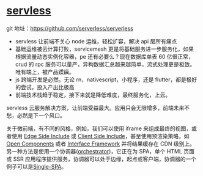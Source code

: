 # [servless](https://serverless.com/)

git 地址：https://github.com/serverless/serverless

-   servless 让前端不关心 node 运维，轻松扩容，解决 api 层所有痛点
-   基础运维被云计算打败，servicemesh 更是将基础服务进一步服务化，如果根据流量动态实例化容器，pe 还有必要么？现在数据库单表 60 亿很正常，crud 的 rpc 服务可以量产，异构数据汇总越来越简单，流式处理更是极致。唯有端上，被产品蹂躏。
-   js 跨端开发是必然。无论 rn，nativescript，小程序，还是 flutter，都是极好的尝试，投入产出比极高
-   前端技术栈趋于稳定，接下来就是降低难度，最终服务化，上云。

servless 云服务解决方案，让前端受益最大。应用只会无限增多，前端未来不愁，必然是下一个风口。

关于微前端，有不同的风格，例如，我们可以使用 iframe 来组成最终的视图，或者使用 [Edge Side Include]() 或 [Client Side Include]()，甚至使用预渲染策略，如 [Open Components](https://opencomponents.github.io/) 或者 [Interface Framework]() 并将结果缓存在 CDN 级别上。
另一种方法是使用一个协调器([orchestrator]())，它正在为 SPA，单个 HTML 页面或 SSR 应用程序提供服务，协调器可以处于边缘，起点或客户端，协调器的一个例子可以是[Single-SPA](https://single-spa.js.org/)。
